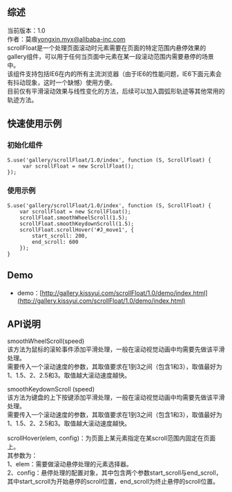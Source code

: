 ## 综述

当前版本：1.0  
作者：莫痕<yongxin.myx@alibaba-inc.com>  
scrollFloat是一个处理页面滚动时元素需要在页面的特定范围内悬停效果的gallery组件，可以用于任何当页面中元素在某一段滚动范围内需要悬停的场景中。  
该组件支持包括IE6在内的所有主流浏览器（由于IE6的性能问题，IE6下面元素会有抖动现象，这时一个缺憾）使用方便。  
目前仅有平滑滚动效果与线性变化的方法，后续可以加入圆弧形轨迹等其他常用的轨迹方法。  

## 快速使用示例
### 初始化组件

    S.use('gallery/scrollFloat/1.0/index', function (S, ScrollFloat) {
         var scrollFloat = new ScrollFloat();
    });

### 使用示例
    S.use('gallery/scrollFloat/1.0/index', function (S, ScrollFloat) {
        var scrollFloat = new ScrollFloat();
        scrollFloat.smoothWheelScroll(1.5);
        scrollFloat.smoothKeydownScroll(1.5);
        scrollFloat.scrollHover('#J_move1', {
            start_scroll: 200,
            end_scroll: 600
        });
    }

## Demo
* demo：[http://gallery.kissyui.com/scrollFloat/1.0/demo/index.html](http://gallery.kissyui.com/scrollFloat/1.0/demo/index.html)


## API说明

smoothWheelScroll(speed)  
该方法为鼠标的滚轮事件添加平滑处理，一般在滚动视觉动画中均需要先做该平滑处理。  
需要传入一个滚动速度的参数，其取值要求在1到3之间（包含1和3），取值最好为1、1.5、2、2.5和3。取值越大滚动速度越快。  

smoothKeydownScroll (speed)  
该方法为键盘的上下按键添加平滑处理，一般在滚动视觉动画中均需要先做该平滑处理。  
需要传入一个滚动速度的参数，其取值要求在1到3之间（包含1和3），取值最好为1、1.5、2、2.5和3。取值越大滚动速度越快。  

scrollHover(elem, config)：为页面上某元素指定在某scroll范围内固定在页面上。  
其参数为：  
1、elem：需要做滚动悬停处理的元素选择器。  
2、config：悬停处理的配置对象，其中包含两个参数start_scroll与end_scroll，其中start_scroll为开始悬停的scroll位置，end_scroll为终止悬停的scroll位置。  
